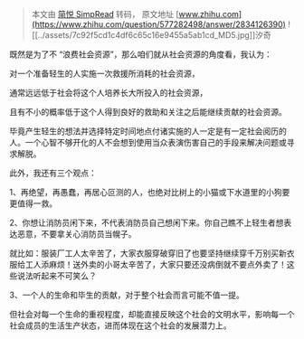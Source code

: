 > 本文由 [简悦 SimpRead](http://ksria.com/simpread/) 转码， 原文地址 [www.zhihu.com](https://www.zhihu.com/question/577282498/answer/2834126390) ![[../assets/7c92f5cd1c4df6c65c16e9455a5ab1cd_MD5.jpg]]汐奇

既然是为了不 “浪费社会资源”，那么咱们就从社会资源的角度看，我认为：

对一个准备轻生的人实施一次救援所消耗的社会资源，

通常远远低于社会将这个人培养长大所投入的社会资源，

且有不小的概率低于这个人得到良好的救助和关注之后能继续贡献的社会资源。

毕竟产生轻生的想法并选择特定时间地点付诸实施的人一定是有一定社会阅历的人。一个心智不够开化的人不会想到使用当众表演伤害自己的手段来解决问题或寻求解脱。

此外，我还有三个观点：

1、再绝望，再愚蠢，再居心叵测的人，也绝对比树上的小猫或下水道里的小狗要更值得一救。

2、你想让消防员闲下来，不代表消防员自己想闲下来。你自己瞧不上轻生者想表达恶意，不要拿关心消防员当幌子。

就比如：服装厂工人太辛苦了，大家衣服穿破穿旧了也要坚持继续穿千万别买新衣服给工人添麻烦！送外卖的小哥太辛苦了，大家只要还没病倒就不要点外卖了！这些说法听起来不可笑么？

3、一个人的生命和毕生的贡献，对于整个社会而言可能不值一提。

但社会对每一个生命的重视程度，却能直接反映这个社会的文明水平，影响每一个社会成员的生活生产状态，进而体现在这个社会的发展潜力上。